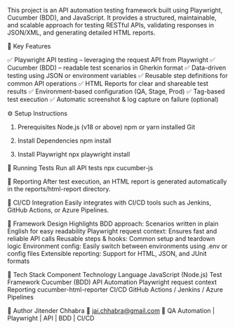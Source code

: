 This project is an API automation testing framework built using Playwright, Cucumber (BDD), and JavaScript.
It provides a structured, maintainable, and scalable approach for testing RESTful APIs, validating responses in JSON/XML, and generating detailed HTML reports.

🚀 Key Features

✅ Playwright API testing – leveraging the request API from Playwright
✅ Cucumber (BDD) – readable test scenarios in Gherkin format
✅ Data-driven testing using JSON or environment variables
✅ Reusable step definitions for common API operations
✅ HTML Reports for clear and shareable test results
✅ Environment-based configuration (QA, Stage, Prod)
✅ Tag-based test execution
✅ Automatic screenshot & log capture on failure (optional)

⚙️ Setup Instructions
1. Prerequisites
Node.js (v18 or above)
npm or yarn installed
Git

2. Install Dependencies
npm install

3. Install Playwright
npx playwright install

🧪 Running Tests
Run all API tests
npx cucumber-js

🧱 Reporting
After test execution, an HTML report is generated automatically in the reports/html-report directory.

🔄 CI/CD Integration
Easily integrates with CI/CD tools such as Jenkins, GitHub Actions, or Azure Pipelines.

🧠 Framework Design Highlights
BDD approach: Scenarios written in plain English for easy readability
Playwright request context: Ensures fast and reliable API calls
Reusable steps & hooks: Common setup and teardown logic
Environment config: Easily switch between environments using .env or config files
Extensible reporting: Support for HTML, JSON, and JUnit formats

🧰 Tech Stack
Component	Technology
Language	JavaScript (Node.js)
Test Framework	Cucumber (BDD)
API Automation	Playwright request context
Reporting	cucumber-html-reporter
CI/CD	GitHub Actions / Jenkins / Azure Pipelines


👤 Author
Jitender Chhabra
📧 jai.chhabra@gmail.com
💼 QA Automation | Playwright | API | BDD | CI/CD


